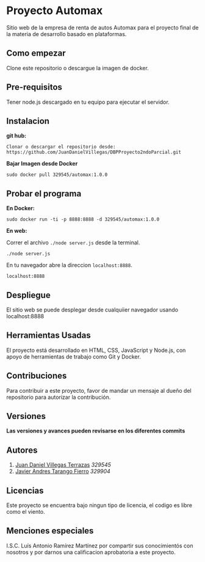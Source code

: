 # Proyecto Automax

Sitio web de la empresa de renta de autos Automax para el proyecto final de la materia de desarrollo basado en plataformas.

## Como empezar

Clone este repositorio o descargue la imagen de docker.

## Pre-requisitos

Tener node.js descargado en tu equipo para ejecutar el servidor.


## Instalacion
**git hub:**
```
Clonar o descargar el repositorio desde: https://github.com/JuanDanielVillegas/DBPProyecto2ndoParcial.git
```
**Bajar Imagen desde Docker**
```
sudo docker pull 329545/automax:1.0.0
```
## Probar el programa

**En Docker:**



```
sudo docker run -ti -p 8888:8888 -d 329545/automax:1.0.0
```

**En web:**

Correr el archivo `./node server.js` desde la terminal. 

```
./node server.js
```

En tu navegador abre la direccion `localhost:8888`.

```
localhost:8888
```

## Despliegue
El sitio web se puede desplegar desde cualquiier navegador usando localhost:8888


## Herramientas Usadas 

El proyecto está desarrollado en HTML, CSS, JavaScript y Node.js, con apoyo de herramientas de trabajo como Git y Docker.


## Contribuciones

Para contribuir a este proyecto, favor de mandar un mensaje al dueño del repositorio para autorizar la contribución.


## Versiones


**Las versiones y avances pueden revisarse en los diferentes commits**

## Autores
1. [Juan Daniel Villegas Terrazas](https://github.com/JuanDanielVillegas) *329545*
2. [Javier Andres Tarango Fierro](https://github.com/329904) *329904*

## Licencias

Este proyecto se encuentra bajo ningun tipo de licencia, el codigo es libre como el viento.

## Menciones especiales

I.S.C. Luís Antonio Ramírez Martínez por compartir sus conocimientós con nosotros y por darnos una calificacion aprobatoria a este proyecto.

